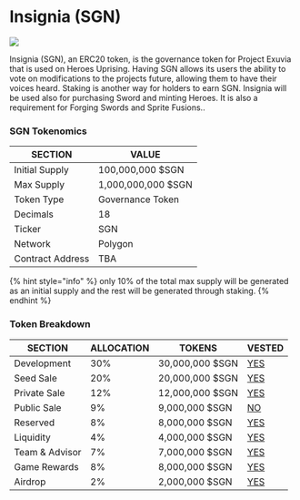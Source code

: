 # Insignia (SGN)

![](../../.gitbook/assets/273924197\_241463344753943\_7662091046184021214\_n.png)

Insignia (SGN), an ERC20 token, is the governance token for Project Exuvia that is used on Heroes Uprising. Having SGN allows its users the ability to vote on modifications to the projects future, allowing them to have their voices heard. Staking is another way for holders to earn SGN. Insignia will be used also for purchasing Sword and minting Heroes. It is also a requirement for Forging Swords and Sprite Fusions..

### SGN Tokenomics

| SECTION          | VALUE              |
| ---------------- | ------------------ |
| Initial Supply   | 100,000,000 $SGN   |
| Max Supply       | 1,000,000,000 $SGN |
| Token Type       | Governance Token   |
| Decimals         | 18                 |
| Ticker           | SGN                |
| Network          | Polygon            |
| Contract Address | TBA                |

{% hint style="info" %}
only 10% of the total max supply will be generated as an initial supply and the rest will be generated through staking.
{% endhint %}

### Token Breakdown

| SECTION        | ALLOCATION | TOKENS          | VESTED                                                                                     |
| -------------- | ---------- | --------------- | ------------------------------------------------------------------------------------------ |
| Development    | 30%        | 30,000,000 $SGN | [YES](https://docs.heroesuprising.com/tokens-and-funds-information/token-release-schedule) |
| Seed Sale      | 20%        | 20,000,000 $SGN | [YES](https://docs.heroesuprising.com/tokens-and-funds-information/token-release-schedule) |
| Private Sale   | 12%        | 12,000,000 $SGN | [YES](https://docs.heroesuprising.com/tokens-and-funds-information/token-release-schedule) |
| Public Sale    | 9%         | 9,000,000 $SGN  | [NO](https://docs.heroesuprising.com/tokens-and-funds-information/token-release-schedule)  |
| Reserved       | 8%         | 8,000,000 $SGN  | [YES](https://docs.heroesuprising.com/tokens-and-funds-information/token-release-schedule) |
| Liquidity      | 4%         | 4,000,000 $SGN  | [YES](https://docs.heroesuprising.com/tokens-and-funds-information/token-release-schedule) |
| Team & Advisor | 7%         | 7,000,000 $SGN  | [YES](https://docs.heroesuprising.com/tokens-and-funds-information/token-release-schedule) |
| Game Rewards   | 8%         | 8,000,000 $SGN  | [YES](https://docs.heroesuprising.com/tokens-and-funds-information/token-release-schedule) |
| Airdrop        | 2%         | 2,000,000 $SGN  | [YES](https://docs.heroesuprising.com/tokens-and-funds-information/token-release-schedule) |
